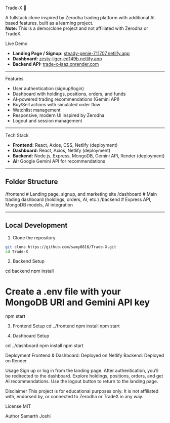 Trade-X 🚀

A fullstack clone inspired by Zerodha trading platform with additional AI based features, built as a learning project.  
**Note:** This is a demo/clone project and not affiliated with Zerodha or TradeX.

Live Demo

- **Landing Page / Signup:** [steady-genie-711707.netlify.app](https://steady-genie-711707.netlify.app/)
- **Dashboard:** [zesty-liger-ed149b.netlify.app](https://zesty-liger-ed149b.netlify.app/)
- **Backend API:** [trade-x-iaaz.onrender.com](https://trade-x-iaaz.onrender.com/)

---

Features

- User authentication (signup/login)
- Dashboard with holdings, positions, orders, and funds
- AI-powered trading recommendations (Gemini API)
- Buy/Sell actions with simulated order flow
- Watchlist management
- Responsive, modern UI inspired by Zerodha
- Logout and session management

---

Tech Stack

- **Frontend:** React, Axios, CSS, Netlify (deployment)
- **Dashboard:** React, Axios, Netlify (deployment)
- **Backend:** Node.js, Express, MongoDB, Gemini API, Render (deployment)
- **AI:** Google Gemini API for recommendations

---

## Folder Structure
/frontend # Landing page, signup, and marketing site /dashboard # Main trading dashboard (holdings, orders, AI, etc.) /backend # Express API, MongoDB models, AI integration


---

## Local Development

1. Clone the repository

```bash
git clone https://github.com/samy0816/Trade-X.git
cd Trade-X
```
2. Backend Setup

cd backend
npm install
# Create a .env file with your MongoDB URI and Gemini API key
npm start

3. Frontend Setup
cd ../frontend
npm install
npm start

4. Dashboard Setup

cd ../dashboard
npm install
npm start


 Deployment
Frontend & Dashboard: Deployed on Netlify
Backend: Deployed on Render

Usage
Sign up or log in from the landing page.
After authentication, you’ll be redirected to the dashboard.
Explore holdings, positions, orders, and get AI recommendations.
Use the logout button to return to the landing page.

Disclaimer
This project is for educational purposes only.
It is not affiliated with, endorsed by, or connected to Zerodha or TradeX in any way.

License
MIT

Author
Samarth Joshi
